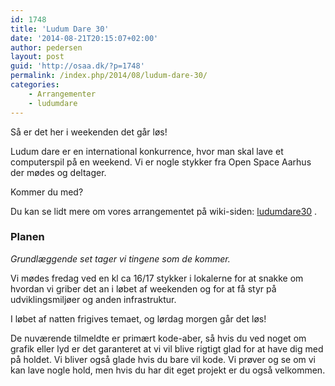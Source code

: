 ```yaml
---
id: 1748
title: 'Ludum Dare 30'
date: '2014-08-21T20:15:07+02:00'
author: pedersen
layout: post
guid: 'http://osaa.dk/?p=1748'
permalink: /index.php/2014/08/ludum-dare-30/
categories:
    - Arrangementer
    - ludumdare
---
```


Så er det her i weekenden det går løs!

Ludum dare er en international konkurrence, hvor man skal lave et computerspil på en weekend. Vi er nogle stykker fra Open Space Aarhus der mødes og deltager.

Kommer du med?

Du kan se lidt mere om vores arrangementet på wiki-siden: [ludumdare30](https://www.osaa.dk//wiki/index.php/LudumDare30) .

### Planen

*Grundlæggende set tager vi tingene som de kommer.*

Vi mødes fredag ved en kl ca 16/17 stykker i lokalerne for at snakke om hvordan vi griber det an i løbet af weekenden og for at få styr på udviklingsmiljøer og anden infrastruktur.

I løbet af natten frigives temaet, og lørdag morgen går det løs!

De nuværende tilmeldte er primært kode-aber, så hvis du ved noget om grafik eller lyd er det garanteret at vi vil blive rigtigt glad for at have dig med på holdet. Vi bliver også glade hvis du bare vil kode. Vi prøver og se om vi kan lave nogle hold, men hvis du har dit eget projekt er du også velkommen.